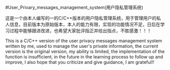 #User_Privary_messages_management_system(用户隐私管理系统)



这是一个由本人编写的一的C/C++版本的用户隐私管理系统，用于管理用户的私人信息，目前版本为原始版本，本人的能力有限，实现的功能情况不足，日后在学习过程中能够跟进改进，也希望大家批评指正并给出指点，不胜感激！！！



This is a C/C++ version of the user privacy messages management system written by me, used to manage the user's private information, the current version is the original version, my ability is limited, the implementation of the function is insufficient, in the future in the learning process to follow up and improve, I also hope that you criticize and give guidance, I am grateful!!
